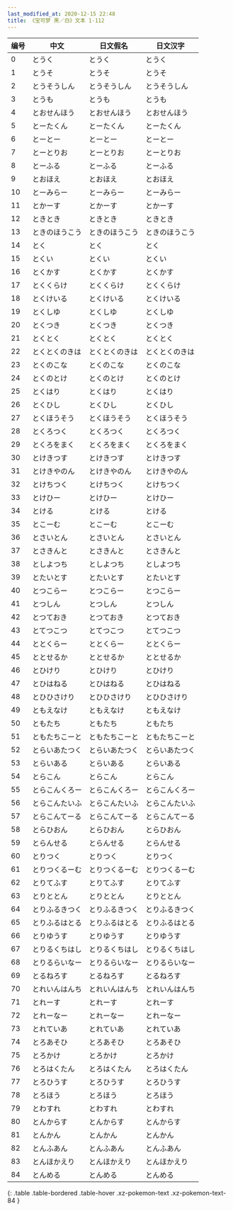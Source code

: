 ```yaml
---
last_modified_at: 2020-12-15 22:48
title: 《宝可梦 黑／白》文本 1-112
---
```

| 编号 | 中文 | 日文假名 | 日文汉字 |
| ---- | ---- | ---- | --- |
| 0 | とうく | とうく | とうく |
| 1 | とうそ | とうそ | とうそ |
| 2 | とうそうしん | とうそうしん | とうそうしん |
| 3 | とうも | とうも | とうも |
| 4 | とおせんほう | とおせんほう | とおせんほう |
| 5 | とーたくん | とーたくん | とーたくん |
| 6 | とーとー | とーとー | とーとー |
| 7 | とーとりお | とーとりお | とーとりお |
| 8 | とーふる | とーふる | とーふる |
| 9 | とおほえ | とおほえ | とおほえ |
| 10 | とーみらー | とーみらー | とーみらー |
| 11 | とかーす | とかーす | とかーす |
| 12 | ときとき | ときとき | ときとき |
| 13 | ときのほうこう | ときのほうこう | ときのほうこう |
| 14 | とく | とく | とく |
| 15 | とくい | とくい | とくい |
| 16 | とくかす | とくかす | とくかす |
| 17 | とくくらけ | とくくらけ | とくくらけ |
| 18 | とくけいる | とくけいる | とくけいる |
| 19 | とくしゆ | とくしゆ | とくしゆ |
| 20 | とくつき | とくつき | とくつき |
| 21 | とくとく | とくとく | とくとく |
| 22 | とくとくのきは | とくとくのきは | とくとくのきは |
| 23 | とくのこな | とくのこな | とくのこな |
| 24 | とくのとけ | とくのとけ | とくのとけ |
| 25 | とくはり | とくはり | とくはり |
| 26 | とくひし | とくひし | とくひし |
| 27 | とくほうそう | とくほうそう | とくほうそう |
| 28 | とくろつく | とくろつく | とくろつく |
| 29 | とくろをまく | とくろをまく | とくろをまく |
| 30 | とけきつす | とけきつす | とけきつす |
| 31 | とけきやのん | とけきやのん | とけきやのん |
| 32 | とけちつく | とけちつく | とけちつく |
| 33 | とけひー | とけひー | とけひー |
| 34 | とける | とける | とける |
| 35 | とこーむ | とこーむ | とこーむ |
| 36 | とさいとん | とさいとん | とさいとん |
| 37 | とさきんと | とさきんと | とさきんと |
| 38 | としよつち | としよつち | としよつち |
| 39 | とたいとす | とたいとす | とたいとす |
| 40 | とつこらー | とつこらー | とつこらー |
| 41 | とつしん | とつしん | とつしん |
| 42 | とつておき | とつておき | とつておき |
| 43 | とてつこつ | とてつこつ | とてつこつ |
| 44 | ととくらー | ととくらー | ととくらー |
| 45 | ととせるか | ととせるか | ととせるか |
| 46 | とひけり | とひけり | とひけり |
| 47 | とひはねる | とひはねる | とひはねる |
| 48 | とひひさけり | とひひさけり | とひひさけり |
| 49 | ともえなけ | ともえなけ | ともえなけ |
| 50 | ともたち | ともたち | ともたち |
| 51 | ともたちこーと | ともたちこーと | ともたちこーと |
| 52 | とらいあたつく | とらいあたつく | とらいあたつく |
| 53 | とらいある | とらいある | とらいある |
| 54 | とらこん | とらこん | とらこん |
| 55 | とらこんくろー | とらこんくろー | とらこんくろー |
| 56 | とらこんたいふ | とらこんたいふ | とらこんたいふ |
| 57 | とらこんてーる | とらこんてーる | とらこんてーる |
| 58 | とらひおん | とらひおん | とらひおん |
| 59 | とらんせる | とらんせる | とらんせる |
| 60 | とりつく | とりつく | とりつく |
| 61 | とりつくるーむ | とりつくるーむ | とりつくるーむ |
| 62 | とりてふす | とりてふす | とりてふす |
| 63 | とりととん | とりととん | とりととん |
| 64 | とりふるきつく | とりふるきつく | とりふるきつく |
| 65 | とりふるはとる | とりふるはとる | とりふるはとる |
| 66 | とりゆうす | とりゆうす | とりゆうす |
| 67 | とりるくちはし | とりるくちはし | とりるくちはし |
| 68 | とりるらいなー | とりるらいなー | とりるらいなー |
| 69 | とるねろす | とるねろす | とるねろす |
| 70 | とれいんはんち | とれいんはんち | とれいんはんち |
| 71 | とれーす | とれーす | とれーす |
| 72 | とれーなー | とれーなー | とれーなー |
| 73 | とれていあ | とれていあ | とれていあ |
| 74 | とろあそひ | とろあそひ | とろあそひ |
| 75 | とろかけ | とろかけ | とろかけ |
| 76 | とろはくたん | とろはくたん | とろはくたん |
| 77 | とろひうす | とろひうす | とろひうす |
| 78 | とろほう | とろほう | とろほう |
| 79 | とわすれ | とわすれ | とわすれ |
| 80 | とんからす | とんからす | とんからす |
| 81 | とんかん | とんかん | とんかん |
| 82 | とんふあん | とんふあん | とんふあん |
| 83 | とんほかえり | とんほかえり | とんほかえり |
| 84 | とんめる | とんめる | とんめる |
{: .table .table-bordered .table-hover .xz-pokemon-text .xz-pokemon-text-84 }